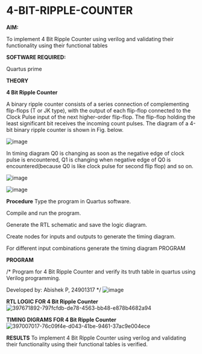# 4-BIT-RIPPLE-COUNTER

**AIM:**

To implement  4 Bit Ripple Counter using verilog and validating their functionality using their functional tables

**SOFTWARE REQUIRED:**

Quartus prime

**THEORY**

**4 Bit Ripple Counter**

A binary ripple counter consists of a series connection of complementing flip-flops (T or JK type), with the output of each flip-flop connected to the Clock Pulse input of the next higher-order flip-flop. The flip-flop holding the least significant bit receives the incoming count pulses. The diagram of a 4-bit binary ripple counter is shown in Fig. below.

![image](https://github.com/naavaneetha/4-BIT-RIPPLE-COUNTER/assets/154305477/cb4b74d4-31ab-4359-95d0-d22e67daba13)

In timing diagram Q0 is changing as soon as the negative edge of clock pulse is encountered, Q1 is changing when negative edge of Q0 is encountered(because Q0 is like clock pulse for second flip flop) and so on.

![image](https://github.com/naavaneetha/4-BIT-RIPPLE-COUNTER/assets/154305477/a573a7d6-014e-4e54-93e6-e2ac9530960b)

![image](https://github.com/naavaneetha/4-BIT-RIPPLE-COUNTER/assets/154305477/85e1958a-2fc1-49bb-9a9f-d58ccbf3663c)

**Procedure**
Type the program in Quartus software.

Compile and run the program.

Generate the RTL schematic and save the logic diagram.

Create nodes for inputs and outputs to generate the timing diagram.

For different input combinations generate the timing diagram PROGRAM

**PROGRAM**

/* Program for 4 Bit Ripple Counter and verify its truth table in quartus using Verilog programming.

 Developed by: Abishek P, 24901317
*/
![image](https://github.com/user-attachments/assets/2d14edfc-0b23-4cf2-9061-3134284514fc)

**RTL LOGIC FOR 4 Bit Ripple Counter**
![397671892-797fcfdb-de78-4563-bb48-e878b4682a94](https://github.com/user-attachments/assets/7ce57db5-0e7e-496b-af57-cfed3ee449f4)

**TIMING DIGRAMS FOR 4 Bit Ripple Counter**
![397007017-76c09f4e-d043-41be-9461-37ac9e004ece](https://github.com/user-attachments/assets/e198cf4b-8ff3-4a1a-aff2-d8eeb8d59b05)

**RESULTS**
To implement 4 Bit Ripple Counter using verilog and validating their functionality using their functional tables is verified.
